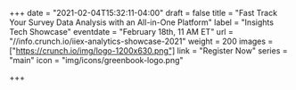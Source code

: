 +++
date = "2021-02-04T15:32:11-04:00"
draft = false
title = "Fast Track Your Survey Data Analysis with an All-in-One Platform"
label = "Insights Tech Showcase"
eventdate = "February 18th, 11 AM ET"
url = "//info.crunch.io/iiex-analytics-showcase-2021"
weight = 200
images = ["https://crunch.io/img/logo-1200x630.png"]
link = "Register Now"
series = "main"
icon = "img/icons/greenbook-logo.png"

+++
